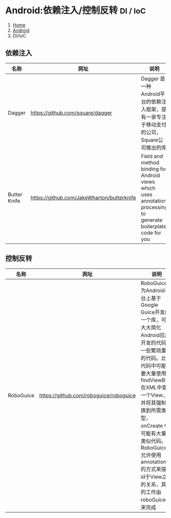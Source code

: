 # <span class="fa fa-android" aria-hidden="true"></span> Android:依赖注入/控制反转 <small>DI / IoC</small>

<ol class="breadcrumb"><li><a href="/">Home</a></li><li><a href="/android/overview.md">Android</a></li><li class="active">DI/IoC</li></ol>

## 依赖注入
|名称|网址|说明|
|------|------|------|
|Dagger|https://github.com/square/dagger|Dagger 是一种Android平台的依赖注入框架，是有一家专注于移动支付的公司，Square公司推出的库|
|Butter Knife|https://github.com/JakeWharton/butterknife|Field and method binding for Android views which uses annotation processing to generate boilerplate code for you|

## 控制反转
|名称|网址|说明|
|------|------|------|
|RoboGuice|https://github.com/roboguice/roboguice|RoboGuice 为Android平台上基于Google Guice开发的一个库，可以大大简化Android应用开发的代码和一些繁琐重复的代码。比如代码中可能需要大量使用findViewById在XML中查找一个View，并将其强制转换到所需类型，onCreate 中可能有大量的类似代码。RoboGuice 允许使用annotation 的方式来描述id于View之间的关系，其余的工作由roboGuice库来完成|

